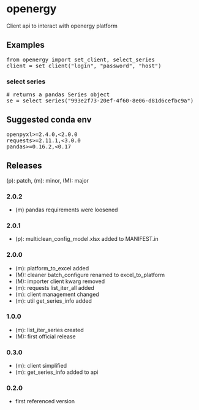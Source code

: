 # openergy

Client api to interact with openergy platform

## Examples

<pre>
from openergy import set_client, select_series
client = set_client("login", "password", "host")
</pre>


### select series
<pre>
# returns a pandas Series object
se = select_series("993e2f73-20ef-4f60-8e06-d81d6cefbc9a")
</pre>

## Suggested conda env

<pre>
openpyxl>=2.4.0,<2.0.0
requests>=2.11.1,<3.0.0
pandas>=0.16.2,<0.17
</pre>

## Releases

(p): patch, (m): minor, (M): major

### 2.0.2
* (m) pandas requirements were loosened

### 2.0.1
* (p): multiclean_config_model.xlsx added to MANIFEST.in

### 2.0.0
* (m): platform_to_excel added
* (M): cleaner batch_configure renamed to excel_to_platform
* (M): importer client kwarg removed
* (m): requests list_iter_all added
* (m): client management changed
* (m): util get_series_info added

### 1.0.0
* (m): list_iter_series created
* (M): first official release

### 0.3.0
* (m): client simplified
* (m): get_series_info added to api

### 0.2.0
* first referenced version